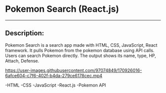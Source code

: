 # Pokemon Search (React.js)


---
Description: 
---

Pokemon Search is a search app made with HTML, CSS, JavaScript, React framework. It pulls Pokemon from the pokemon database using API calls.
Users can search Pokemon directly. The output shows its name, type, HP, Attach, Defense. 

https://user-images.githubusercontent.com/97074849/170926016-6afce604-c7f6-402f-b4da-279ce6178cec.mp4

-HTML
-CSS
-JavaScript
-React.js
-Pokemon API
